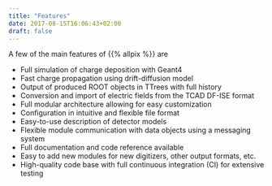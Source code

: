 ```yaml
---
title: "Features"
date: 2017-08-15T16:06:43+02:00
draft: false
---
```


A few of the main features of {{% allpix %}} are

* Full simulation of charge deposition with Geant4
* Fast charge propagation using drift-diffusion model
* Output of produced ROOT objects in TTrees with full history
* Conversion and import of electric fields from the TCAD DF-ISE format
* Full modular architecture allowing for easy customization
* Configuration in intuitive and flexible file format
* Easy-to-use description of detector models
* Flexible module communication with data objects using a messaging system
* Full documentation and code reference available 
* Easy to add new modules for new digitizers, other output formats, etc.
* High-quality code base with full continuous integration (CI) for extensive testing
